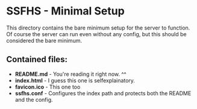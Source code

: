 # SSFHS - Minimal Setup

This directory contains the bare minimum setup for the server to function. Of course the server can run even without any config, but this should be considered the bare minimum.

## Contained files:
* **README.md** - You're reading it right now. ^^
* **index.html** - I guess this one is selfexplainatory.
* **favicon.ico** - This one too
* **ssfhs.conf** - Configures the index path and protects both the README and the config.